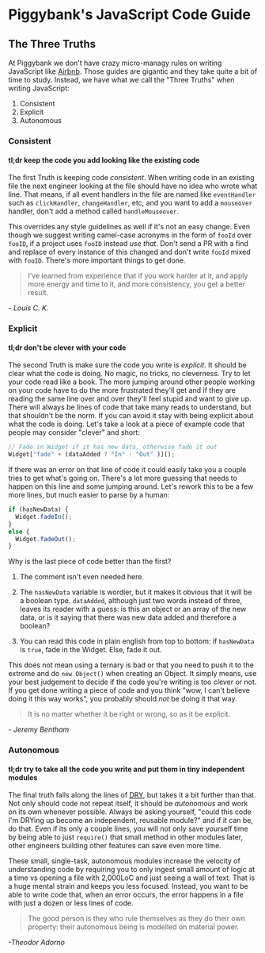 # Piggybank's JavaScript Code Guide
## The Three Truths

At Piggybank we don't have crazy micro-managy rules on writing JavaScript like [Airbnb](https://github.com/airbnb/javascript). Those guides are gigantic and they take quite a bit of time to study. Instead, we have what we call the "Three Truths" when writing JavaScript:

1. Consistent
2. Explicit
3. Autonomous

### Consistent
#### tl;dr keep the code you add looking like the existing code

The first Truth is keeping code _consistent_. When writing code in an existing file the next engineer looking at the file should have no idea who wrote what line. That means, if all event handlers in the file are named like `eventHandler` such as `clickHandler`, `changeHandler`, etc, and you want to add a `mouseover` handler, don't add a method called `handleMouseover`.

This overrides any style guidelines as well if it's not an easy change. Even though we suggest writing camel-case acronyms in the form of `fooId` over `fooID`, if a project uses `fooID` instead _use that_. Don't send a PR with a find and replace of every instance of this changed and don't write `fooId` mixed with `fooID`. There's more important things to get done.

> I’ve learned from experience that if you work harder at it, and apply more energy and time to it, and more consistency, you get a better result.

_- Louis C. K._

### Explicit
#### tl;dr don't be clever with your code

The second Truth is make sure the code you write is _explicit_. It should be clear what the code is doing. No magic, no tricks, no cleverness. Try to let your code read like a book. The more jumping around other people working on your code have to do the more frustrated they'll get and if they are reading the same line over and over they'll feel stupid and want to give up. There will always be lines of code that take many reads to understand, but that shouldn't be the norm. If you can avoid it stay with being explicit about what the code is doing. Let's take a look at a piece of example code that people may consider "clever" and short:

```js
// Fade in Widget if it has new data, otherwise fade it out
Widget["fade" + (dataAdded ? "In" : "Out" )]();
```

If there was an error on that line of code it could easily take you a couple tries to get what's going on. There's a lot more guessing that needs to happen on this line and some jumping around. Let's rework this to be a few more lines, but much easier to parse by a human:

```js
if (hasNewData) {
  Widget.fadeIn();
}
else {
  Widget.fadeOut();
}
```

Why is the last piece of code better than the first? 

1) The comment isn't even needed here.

2) The `hasNewData` variable is wordier, but it makes it obvious that it will be a boolean type. `dataAdded`, although just two words instead of three, leaves its reader with a guess: is this an object or an array of the new data, or is it saying that there was new data added and therefore a boolean?

3) You can read this code in plain english from top to bottom: if `hasNewData` is `true`, fade in the Widget. Else, fade it out.

This does not mean using a ternary is bad or that you need to push it to the extreme and do `new Object()` when creating an Object. It simply means, use your best judgement to decide if the code you're writing is too clever or not. If you get done writing a piece of code and you think "wow, I can't believe doing it this way works", you probably should _not_ be doing it that way.

> It is no matter whether it be right or wrong, so as it be explicit.

_- Jeremy Bentham_

### Autonomous
#### tl;dr try to take all the code you write and put them in tiny independent modules

The final truth falls along the lines of [DRY](http://en.wikipedia.org/wiki/Don't_repeat_yourself), but takes it a bit further than that. Not only should code not repeat itself, it should be _autonomous_ and work on its own whenever possible. Always be asking yourself, "could this code I'm DRYing up become an independent, reusable module?" and if it can be, do that. Even if its only a couple lines, you will not only save yourself time by being able to just `require()` that small method in other modules later, other engineers building other features can save even more time.

These small, single-task, autonomous modules increase the velocity of understanding code by requiring you to only ingest small amount of logic at a time vs opening a file with 2,000LoC and just seeing a wall of text. That is a huge mental strain and keeps you less focused. Instead, you want to be able to write code that, when an error occurs, the error happens in a file with just a dozen or less lines of code.

> The good person is they who rule themselves as they do their own property: their autonomous being is modelled on material power.

_-Theodor Adorno_
